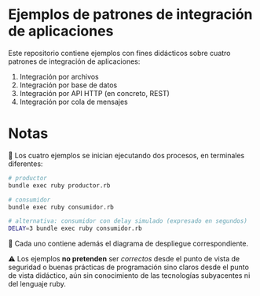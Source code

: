 # Ejemplos de patrones de integración de aplicaciones

Este repositorio contiene ejemplos con fines didácticos sobre cuatro patrones de integración de aplicaciones:

1. Integración por archivos
2. Integración por base de datos
3. Integración por API HTTP (en concreto, REST)
4. Integración por cola de mensajes

# Notas

🏁 Los cuatro ejemplos se inician ejecutando dos procesos, en terminales diferentes:

```bash
# productor
bundle exec ruby productor.rb

# consumidor
bundle exec ruby consumidor.rb

# alternativa: consumidor con delay simulado (expresado en segundos)
DELAY=3 bundle exec ruby consumidor.rb
```
:eyes: Cada uno contiene además el diagrama de despliegue correspondiente.

:warning: Los ejemplos **no pretenden** ser _correctos_ desde el punto de vista de seguridad o buenas prácticas de programación sino claros desde el punto de vista didáctico, aún sin conocimiento de las tecnologías subyacentes ni del lenguaje ruby.
